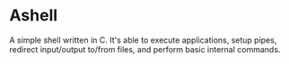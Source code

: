 # Ashell
A simple shell written in C. It's able to execute applications, setup pipes, redirect input/output to/from files, and perform basic internal commands.
